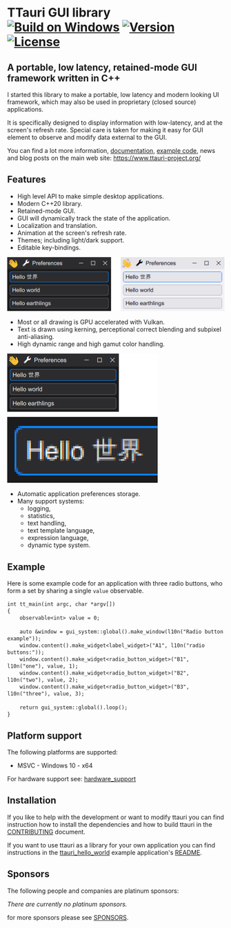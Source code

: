 TTauri GUI library [![Build on Windows](https://github.com/ttauri-project/ttauri/actions/workflows/build-on-windows.yml/badge.svg?branch=main)](https://github.com/ttauri-project/ttauri/actions/workflows/build-on-windows.yml) [![Version](https://img.shields.io/badge/dynamic/json?url=https://raw.githubusercontent.com/ttauri-project/ttauri/main/vcpkg.json&label=Latest%20Version&query=$[%27version%27]&color=blue)](https://github.com/ttauri-project/ttauri/releases/latest) [![License](https://img.shields.io/github/license/ttauri-project/ttauri.svg)](https://github.com/ttauri-project/ttauri/blob/main/LICENSE_1_0.txt)
==================

A portable, low latency, retained-mode GUI framework written in C++
-------------------------------------------------------------------

I started this library to make a portable, low latency and modern looking
UI framework, which may also be used in proprietary (closed source) applications.

It is specifically designed to display information with low-latency,
and at the screen's refresh rate. Special care is taken for making
it easy for GUI element to observe and modify data external to the GUI.

You can find a lot more information,
[documentation](https://www.ttauri-project.org/docs/ttauri/main/index.html),
[example code](https://github.com/ttauri-project/ttauri_hello_world/blob/main/src/main.cpp),
news and blog posts on the main web site: <https://www.ttauri-project.org/>

Features
--------

 - High level API to make simple desktop applications.
 - Modern C++20 library.
 - Retained-mode GUI.
 - GUI will dynamically track the state of the application.
 - Localization and translation.
 - Animation at the screen's refresh rate.
 - Themes; including light/dark support.
 - Editable key-bindings.

![Themes with dark and light mode](docs/media/screenshots/demo_dark_and_light.png)

 - Most or all drawing is GPU accelerated with Vulkan.
 - Text is drawn using kerning, perceptional correct blending and subpixel anti-aliasing.
 - High dynamic range and high gamut color handling.

![Subpixel anti-aliasing](docs/media/screenshots/subpixel_glyphs.png)

 - Automatic application preferences storage.
 - Many support systems:
   + logging,
   + statistics,
   + text handling,
   + text template language,
   + expression language,
   + dynamic type system.

Example
-------
Here is some example code for an application with three radio buttons,
who form a set by sharing a single `value` observable.

```
int tt_main(int argc, char *argv[])
{
    observable<int> value = 0;

    auto &window = gui_system::global().make_window(l10n("Radio button example"));
    window.content().make_widget<label_widget>("A1", l10n("radio buttons:"));
    window.content().make_widget<radio_button_widget>("B1", l10n("one"), value, 1);
    window.content().make_widget<radio_button_widget>("B2", l10n("two"), value, 2);
    window.content().make_widget<radio_button_widget>("B3", l10n("three"), value, 3);

    return gui_system::global().loop();
}
```

Platform support
----------------

The following platforms are supported:

 - MSVC - Windows 10 - x64

For hardware support see: [hardware\_support](docs/hardware_support.md)

Installation
------------

If you like to help with the development or want to modify ttauri you can
find instruction how to install the dependencies and how to build ttauri in the
[CONTRIBUTING](docs/CONTRIBUTING.md) document.

If you want to use ttauri as a library for your own application you can
find instructions in the [ttauri_hello_world](https://github.com/ttauri-project/ttauri_hello_world)
example application's [README](https://github.com/ttauri-project/ttauri_hello_world/blob/main/README.md).

Sponsors
--------

The following people and companies are platinum sponsors:

_There are currently no platinum sponsors._

for more sponsors please see [SPONSORS](SPONSORS.md).

